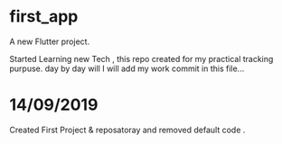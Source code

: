 # first_app

A new Flutter project.

Started Learning new Tech ,
this repo created for my practical tracking purpuse. day by day will I will add my work commit in this file... 
# 14/09/2019
Created First Project & reposatoray and removed default code .   

